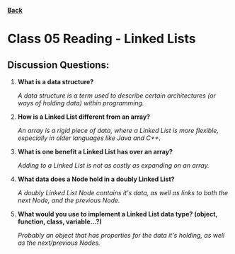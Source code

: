 **[Back](https://clayton-jones.github.io/reading-notes/)**

# Class 05 Reading - Linked Lists

## Discussion Questions:

1. **What is a data structure?**  

    *A data structure is a term used to describe certain architectures (or ways of holding data) within programming.*  

2. **How is a Linked List different from an array?**  

    *An array is a rigid piece of data, where a Linked List is more flexible, especially in older languages like Java and C++.*  

3. **What is one benefit a Linked List has over an array?**  

    *Adding to a Linked List is not as costly as expanding on an array.*

4. **What data does a Node hold in a doubly Linked List?**  

    *A doubly Linked List Node contains it's data, as well as links to both the next Node, and the previous Node.*  

5. **What would you use to implement a Linked List data type? (object, function, class, variable…?)**  

    *Probably an object that has properties for the data it's holding, as well as the next/previous Nodes.*